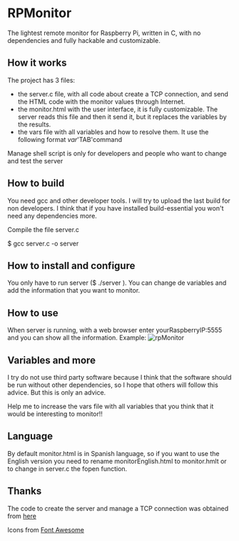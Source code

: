 # RPMonitor
The lightest remote monitor for Raspberry Pi, written in C, with no dependencies and fully hackable and customizable.

## How it works

The project has 3 files:
* the server.c file, with all code about create a TCP connection, and send the HTML code with the monitor values through Internet.
* the monitor.html with the user interface, it is fully customizable. The server reads this file and then it send it, but it replaces the variables by the results.
* the vars file with all variables and how to resolve them. It use the following format $var$'TAB'command

Manage shell script is only for developers and people who want to change and test the server

## How to build

You need gcc and other developer tools. I will try to upload the last build for non developers. I think that if you have installed build-essential you won't need any dependencies more.

Compile the file server.c

$ gcc server.c -o server

## How to install and configure

You only have to run server ($ ./server ). You can change de variables and add the information that you want to monitor.

## How to use

When server is running, with a web browser enter yourRaspberryIP:5555 and you can show all the information. Example:
![rpMonitor](https://cloud.githubusercontent.com/assets/4716972/6081377/421a68ec-ae19-11e4-8b12-c003037b207b.png)

## Variables and more

I try do not use third party software because I think that the software should be run without other dependencies, so I hope that others will follow this advice. But this is only an advice.

Help me to increase the vars file with all variables that you think that it would be interesting to monitor!!

## Language

By default monitor.html is in Spanish language, so if you want to use the English version you need to rename monitorEnglish.html to monitor.hmlt or to change in server.c the fopen function.

## Thanks

The code to create the server and manage a TCP connection was obtained from [here](http://www.kumanov.com/docs/prog/Advanced%20Systems%20Programming%20And%20Real%20-%20Time%20Systems%20&%20Real-%20Time%20Operating%20Systems%20And%20Device%20Programming/RTGIF031.HTM)

Icons from [Font Awesome](http://fortawesome.github.io/Font-Awesome/)
